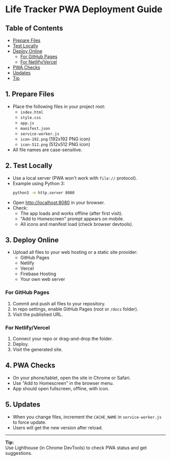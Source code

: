 # Life Tracker PWA Deployment Guide

## Table of Contents

- [Prepare Files](#1-prepare-files)
- [Test Locally](#2-test-locally)
- [Deploy Online](#3-deploy-online)
  - [For GitHub Pages](#for-github-pages)
  - [For Netlify/Vercel](#for-netlifyvercel)
- [PWA Checks](#4-pwa-checks)
- [Updates](#5-updates)
- [Tip](#tip)

## 1. Prepare Files

- Place the following files in your project root:
  - `index.html`
  - `style.css`
  - `app.js`
  - `manifest.json`
  - `service-worker.js`
  - `icon-192.png` (192x192 PNG icon)
  - `icon-512.png` (512x512 PNG icon)
- All file names are case-sensitive.

## 2. Test Locally

- Use a local server (PWA won't work with `file://` protocol).
- Example using Python 3:
  ```bash
  python3 -m http.server 8080
  ```
- Open [http://localhost:8080](http://localhost:8080) in your browser.
- Check:
  - The app loads and works offline (after first visit).
  - "Add to Homescreen" prompt appears on mobile.
  - All icons and manifest load (check browser devtools).

## 3. Deploy Online

- Upload all files to your web hosting or a static site provider:
    - GitHub Pages
    - Netlify
    - Vercel
    - Firebase Hosting
    - Your own web server

### For GitHub Pages

1. Commit and push all files to your repository.
2. In repo settings, enable GitHub Pages (root or `/docs` folder).
3. Visit the published URL.

### For Netlify/Vercel

1. Connect your repo or drag-and-drop the folder.
2. Deploy.
3. Visit the generated site.

## 4. PWA Checks

- On your phone/tablet, open the site in Chrome or Safari.
- Use "Add to Homescreen" in the browser menu.
- App should open fullscreen, offline, with icon.

## 5. Updates

- When you change files, increment the `CACHE_NAME` in `service-worker.js` to force update.
- Users will get the new version after reload.

---

**Tip:**  
Use Lighthouse (in Chrome DevTools) to check PWA status and get suggestions.